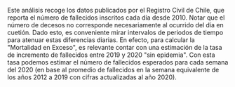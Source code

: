 Este análisis recoge los datos publicados por el Registro Civil de Chile, que reporta el número de fallecidos inscritos cada día desde 2010. Notar que el número de decesos no corresponde necesariamente al ocurrido del día en cuetión. Dado esto, es conveniente mirar intervalos de periodos de tiempo para atenuar estas diferencias diarias. En efecto, para calcular la "Mortalidad en Exceso", es relevante contar con una estimación de la tasa de incremento de fallecidos entre 2019 y 2020 "sin epidemia". Con esta tasa podemos estimar el número de fallecidos esperados para cada semana del 2020 (en base al promedio de fallecidos en la semana equivalente de los años 2012 a 2019 con cifras actualizadas al año 2020).